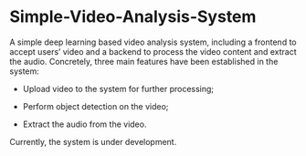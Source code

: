 # Simple-Video-Analysis-System

A simple deep learning based video analysis system, including a frontend to accept users’ video and a backend to process the video content and extract the audio. Concretely, three main features have been established in the system:

- Upload video to the system for further processing;

- Perform object detection on the video;

- Extract the audio from the video.

Currently, the system is under development.

